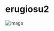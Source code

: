 # erugiosu2

![image](https://github.com/user-attachments/assets/ce1f0ac6-930f-43d2-92c3-97c19ec01af3)
